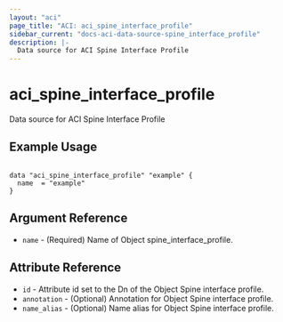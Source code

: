 ```yaml
---
layout: "aci"
page_title: "ACI: aci_spine_interface_profile"
sidebar_current: "docs-aci-data-source-spine_interface_profile"
description: |-
  Data source for ACI Spine Interface Profile
---
```


# aci_spine_interface_profile #
Data source for ACI Spine Interface Profile

## Example Usage ##

```hcl

data "aci_spine_interface_profile" "example" {
  name  = "example"
}

```


## Argument Reference ##
* `name` - (Required) Name of Object spine_interface_profile.



## Attribute Reference

* `id` - Attribute id set to the Dn of the Object Spine interface profile.
* `annotation` - (Optional) Annotation for Object Spine interface profile.
* `name_alias` - (Optional) Name alias for Object Spine interface profile.

